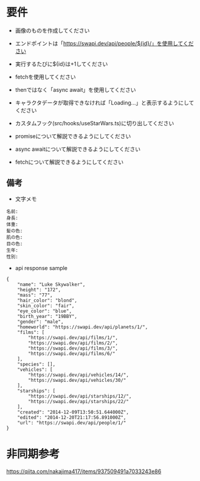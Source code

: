 # 要件
- 画像のものを作成してください
- エンドポイントは「https://swapi.dev/api/people/${id}/」を使用してください
- 実行するたびに${id}は+1してください
- fetchを使用してください
- thenではなく「async await」を使用してください
- キャラクタデータが取得できなければ「Loading...」と表示するようにしてください
- カスタムフック(src/hooks/useStarWars.ts)に切り出してください

- promiseについて解説できるようにしてください
- async awaitについて解説できるようにしてください
- fetchについて解説できるようにしてください


## 備考
* 文字メモ
```
名前:
身長:
体重:
髪の色:
肌の色:
目の色:
生年:
性別:
```

* api response sample
```
{
	"name": "Luke Skywalker",
	"height": "172",
	"mass": "77",
	"hair_color": "blond",
	"skin_color": "fair",
	"eye_color": "blue",
	"birth_year": "19BBY",
	"gender": "male",
	"homeworld": "https://swapi.dev/api/planets/1/",
	"films": [
		"https://swapi.dev/api/films/1/",
		"https://swapi.dev/api/films/2/",
		"https://swapi.dev/api/films/3/",
		"https://swapi.dev/api/films/6/"
	],
	"species": [],
	"vehicles": [
		"https://swapi.dev/api/vehicles/14/",
		"https://swapi.dev/api/vehicles/30/"
	],
	"starships": [
		"https://swapi.dev/api/starships/12/",
		"https://swapi.dev/api/starships/22/"
	],
	"created": "2014-12-09T13:50:51.644000Z",
	"edited": "2014-12-20T21:17:56.891000Z",
	"url": "https://swapi.dev/api/people/1/"
}
```

# 非同期参考
https://qiita.com/nakajima417/items/937509491a7033243e86